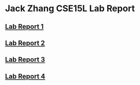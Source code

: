# Jack Zhang  CSE15L Lab Report 
## [Lab Report 1](https://hoz006.github.io/cse15l-lab-report/tutorial.html) <br />
## [Lab Report 2](https://hoz006.github.io/markdown-parse/LabReport.html)<br />
## [Lab Report 3](https://hoz006.github.io/cse15l-lab-report/Lab_Report_3/report3.html)
## [Lab Report 4](https://hoz006.github.io/cse15l-lab-report/Lab_Report_4/report4.html)
